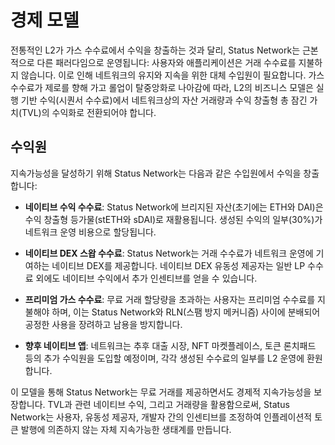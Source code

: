 # 경제 모델

전통적인 L2가 가스 수수료에서 수익을 창출하는 것과 달리, Status Network는 근본적으로 다른 패러다임으로 운영됩니다: 사용자와 애플리케이션은 거래 수수료를 지불하지 않습니다. 이로 인해 네트워크의 유지와 지속을 위한 대체 수입원이 필요합니다. 가스 수수료가 제로를 향해 가고 롤업이 탈중앙화로 나아감에 따라, L2의 비즈니스 모델은 실행 기반 수익(시퀀서 수수료)에서 네트워크상의 자산 거래량과 수익 창출형 총 잠긴 가치(TVL)의 수익화로 전환되어야 합니다.

## 수익원

지속가능성을 달성하기 위해 Status Network는 다음과 같은 수입원에서 수익을 창출합니다:

- **네이티브 수익 수수료**: Status Network에 브리지된 자산(초기에는 ETH와 DAI)은 수익 창출형 등가물(stETH와 sDAI)로 재활용됩니다. 생성된 수익의 일부(30%)가 네트워크 운영 비용으로 할당됩니다.

- **네이티브 DEX 스왑 수수료**: Status Network는 거래 수수료가 네트워크 운영에 기여하는 네이티브 DEX를 제공합니다. 네이티브 DEX 유동성 제공자는 일반 LP 수수료 외에도 네이티브 수익에서 추가 인센티브를 얻을 수 있습니다.

- **프리미엄 가스 수수료**: 무료 거래 할당량을 초과하는 사용자는 프리미엄 수수료를 지불해야 하며, 이는 Status Network와 RLN(스팸 방지 메커니즘) 사이에 분배되어 공정한 사용을 장려하고 남용을 방지합니다.

- **향후 네이티브 앱**: 네트워크는 추후 대출 시장, NFT 마켓플레이스, 토큰 론치패드 등의 추가 수익원을 도입할 예정이며, 각각 생성된 수수료의 일부를 L2 운영에 환원합니다.

이 모델을 통해 Status Network는 무료 거래를 제공하면서도 경제적 지속가능성을 보장합니다. TVL과 관련 네이티브 수익, 그리고 거래량을 활용함으로써, Status Network는 사용자, 유동성 제공자, 개발자 간의 인센티브를 조정하여 인플레이션적 토큰 발행에 의존하지 않는 자체 지속가능한 생태계를 만듭니다.

